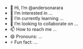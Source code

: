 - 👋 Hi, I’m @andersonarara
- 👀 I’m interested in ...
- 🌱 I’m currently learning ...
- 💞️ I’m looking to collaborate on ...
- 📫 How to reach me ...
- 😄 Pronouns: ...
- ⚡ Fun fact: ...

<!---
andersonarara/andersonarara is a ✨ special ✨ repository because its `README.md` (this file) appears on your GitHub profile.
You can click the Preview link to take a look at your changes.
--->
